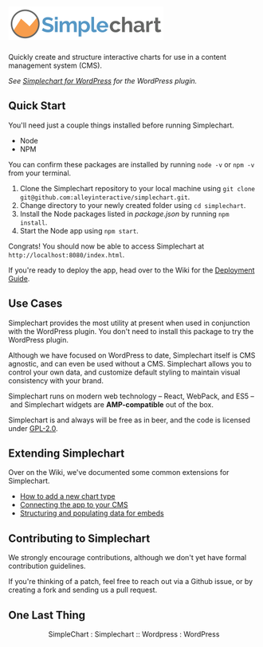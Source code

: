 # ![Simplechart](docs/_includes/logo.png)

Quickly create and structure interactive charts for use in a content management system (CMS).

*See [Simplechart for WordPress](https://github.com/alleyinteractive/wordpress-simplechart) for the WordPress plugin.*

## Quick Start
You'll need just a couple things installed before running Simplechart.

- Node
- NPM

You can confirm these packages are installed by running `node -v` or `npm -v` from your terminal.

1. Clone the Simplechart repository to your local machine using `git clone git@github.com:alleyinteractive/simplechart.git`.
2. Change directory to your newly created folder using `cd simplechart`.
3. Install the Node packages listed in *package.json* by running `npm install`.
4. Start the Node app using `npm start`.

Congrats! You should now be able to access Simplechart at `http://localhost:8080/index.html`.

If you're ready to deploy the app, head over to the Wiki for the [Deployment Guide](TK).

## Use Cases
Simplechart provides the most utility at present when used in conjunction with the WordPress plugin. You don't need to install this package to try the WordPress plugin.

Although we have focused on WordPress to date, Simplechart itself is CMS agnostic, and can even be used without a CMS. Simplechart allows you to control your own data, and customize default styling to maintain visual consistency with your brand.

Simplechart runs on modern web technology – React, WebPack, and ES5 – and Simplechart widgets are **AMP-compatible** out of the box.

Simplechart is and always will be free as in beer, and the code is licensed under [GPL-2.0](https://wordpress.org/about/gpl/). 

## Extending Simplechart
Over on the Wiki, we've documented some common extensions for Simplechart.

- [How to add a new chart type]()
- [Connecting the app to your CMS]()
- [Structuring and populating data for embeds]()

## Contributing to Simplechart
We strongly encourage contributions, although we don't yet have formal contribution guidelines. 

If you're thinking of a patch, feel free to reach out via a Github issue, or by creating a fork and sending us a pull request.  

## One Last Thing
<p align="center">SimpleChart : Simplechart :: Wordpress : WordPress</p>

